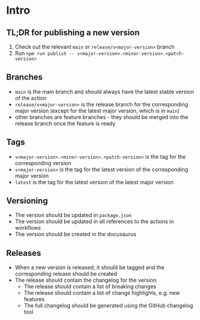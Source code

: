 # Intro

## TL;DR for publishing a new version

1. Check out the relevant `main` or `release/v<major-version>` branch
2. Run `npm run publish -- v<major-version>.<minor-version>.<patch-version>`

## Branches

* `main` is the main branch and should always have the latest stable version of the action
* `release/v<major-version>` is the release branch for the corresponding major version (except for the latest major version, which is in `main`)
* other branches are feature branches - they should be merged into the release branch once the feature is ready

## Tags

* `v<major-version>.<minor-version>.<patch-version>` is the tag for the corresponding version
* `v<major-version>` is the tag for the latest version of the corresponding major version
* `latest` is the tag for the latest version of the latest major version

## Versioning

* The version should be updated in `package.json`
* The version should be updated in all references to the actions in workflows
* The version should be created in the docusaurus

## Releases

* When a new version is released, it should be tagged and the corresponding release should be created
* The release should contain the changelog for the version
  * The release should contain a list of breaking changes
  * The release should contain a list of change highlights, e.g. new features
  * The full changelog should be generated using the GitHub changelog tool